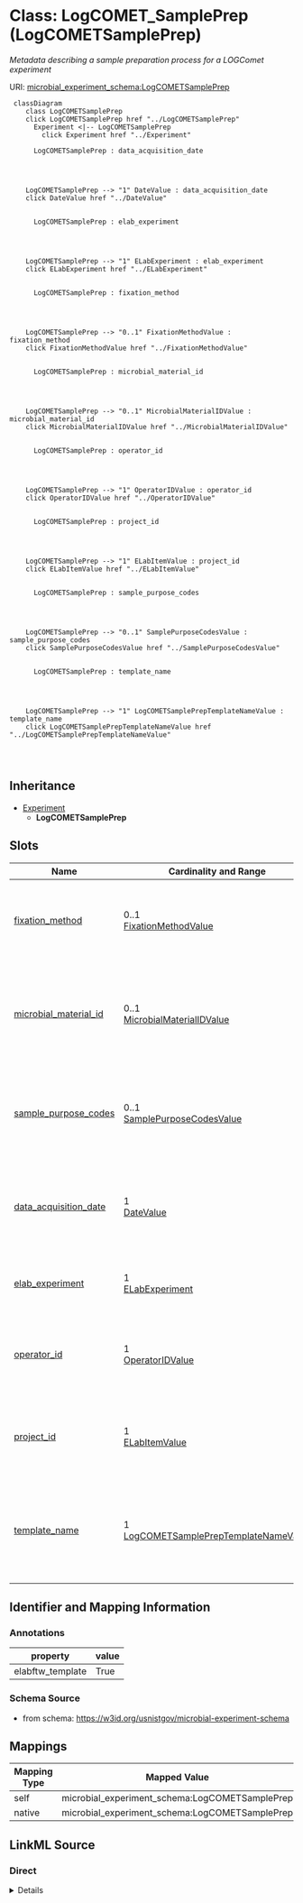 

# Class: LogCOMET_SamplePrep (LogCOMETSamplePrep)




_Metadata describing a sample preparation process for a LOGComet experiment_







URI: [microbial_experiment_schema:LogCOMETSamplePrep](https://w3id.org/usnistgov/microbial-experiment-schema/LogCOMETSamplePrep)






```mermaid
 classDiagram
    class LogCOMETSamplePrep
    click LogCOMETSamplePrep href "../LogCOMETSamplePrep"
      Experiment <|-- LogCOMETSamplePrep
        click Experiment href "../Experiment"
      
      LogCOMETSamplePrep : data_acquisition_date
        
          
    
    
    LogCOMETSamplePrep --> "1" DateValue : data_acquisition_date
    click DateValue href "../DateValue"

        
      LogCOMETSamplePrep : elab_experiment
        
          
    
    
    LogCOMETSamplePrep --> "1" ELabExperiment : elab_experiment
    click ELabExperiment href "../ELabExperiment"

        
      LogCOMETSamplePrep : fixation_method
        
          
    
    
    LogCOMETSamplePrep --> "0..1" FixationMethodValue : fixation_method
    click FixationMethodValue href "../FixationMethodValue"

        
      LogCOMETSamplePrep : microbial_material_id
        
          
    
    
    LogCOMETSamplePrep --> "0..1" MicrobialMaterialIDValue : microbial_material_id
    click MicrobialMaterialIDValue href "../MicrobialMaterialIDValue"

        
      LogCOMETSamplePrep : operator_id
        
          
    
    
    LogCOMETSamplePrep --> "1" OperatorIDValue : operator_id
    click OperatorIDValue href "../OperatorIDValue"

        
      LogCOMETSamplePrep : project_id
        
          
    
    
    LogCOMETSamplePrep --> "1" ELabItemValue : project_id
    click ELabItemValue href "../ELabItemValue"

        
      LogCOMETSamplePrep : sample_purpose_codes
        
          
    
    
    LogCOMETSamplePrep --> "0..1" SamplePurposeCodesValue : sample_purpose_codes
    click SamplePurposeCodesValue href "../SamplePurposeCodesValue"

        
      LogCOMETSamplePrep : template_name
        
          
    
    
    LogCOMETSamplePrep --> "1" LogCOMETSamplePrepTemplateNameValue : template_name
    click LogCOMETSamplePrepTemplateNameValue href "../LogCOMETSamplePrepTemplateNameValue"

        
      
```





## Inheritance
* [Experiment](Experiment.md)
    * **LogCOMETSamplePrep**



## Slots

| Name | Cardinality and Range | Description | Inheritance |
| ---  | --- | --- | --- |
| [fixation_method](fixation_method.md) | 0..1 <br/> [FixationMethodValue](FixationMethodValue.md) | Specific treatment applied to cells to prevent future changes | direct |
| [microbial_material_id](microbial_material_id.md) | 0..1 <br/> [MicrobialMaterialIDValue](MicrobialMaterialIDValue.md) | Cell material(s) used in experiment as named in the eLabFTW database (linked ... | direct |
| [sample_purpose_codes](sample_purpose_codes.md) | 0..1 <br/> [SamplePurposeCodesValue](SamplePurposeCodesValue.md) | The types of samples acquired in an experiment (from a controlled list) | direct |
| [data_acquisition_date](data_acquisition_date.md) | 1 <br/> [DateValue](DateValue.md) | Date on which data were acquired according to eLabFTW record | [Experiment](Experiment.md) |
| [elab_experiment](elab_experiment.md) | 1 <br/> [ELabExperiment](ELabExperiment.md) | A self-reference to this experiment record | [Experiment](Experiment.md) |
| [operator_id](operator_id.md) | 1 <br/> [OperatorIDValue](OperatorIDValue.md) | Instrument operator during an experiment (a linked item from ELabFTW) | [Experiment](Experiment.md) |
| [project_id](project_id.md) | 1 <br/> [ELabItemValue](ELabItemValue.md) | The project that an experiment supports (link to an ELabFTW item) | [Experiment](Experiment.md) |
| [template_name](template_name.md) | 1 <br/> [LogCOMETSamplePrepTemplateNameValue](LogCOMETSamplePrepTemplateNameValue.md) | The name of the template used to collect metadata for an experiment in ELabFT... | [Experiment](Experiment.md) |









## Identifier and Mapping Information





### Annotations

| property | value |
| --- | --- |
| elabftw_template | True |



### Schema Source


* from schema: https://w3id.org/usnistgov/microbial-experiment-schema




## Mappings

| Mapping Type | Mapped Value |
| ---  | ---  |
| self | microbial_experiment_schema:LogCOMETSamplePrep |
| native | microbial_experiment_schema:LogCOMETSamplePrep |







## LinkML Source

<!-- TODO: investigate https://stackoverflow.com/questions/37606292/how-to-create-tabbed-code-blocks-in-mkdocs-or-sphinx -->

### Direct

<details>
```yaml
name: LogCOMETSamplePrep
annotations:
  elabftw_template:
    tag: elabftw_template
    value: true
description: Metadata describing a sample preparation process for a LOGComet experiment
title: LogCOMET_SamplePrep
from_schema: https://w3id.org/usnistgov/microbial-experiment-schema
is_a: Experiment
slots:
- fixation_method
- microbial_material_id
- sample_purpose_codes
slot_usage:
  template_name:
    name: template_name
    range: LogCOMETSamplePrepTemplateNameValue

```
</details>

### Induced

<details>
```yaml
name: LogCOMETSamplePrep
annotations:
  elabftw_template:
    tag: elabftw_template
    value: true
description: Metadata describing a sample preparation process for a LOGComet experiment
title: LogCOMET_SamplePrep
from_schema: https://w3id.org/usnistgov/microbial-experiment-schema
is_a: Experiment
slot_usage:
  template_name:
    name: template_name
    range: LogCOMETSamplePrepTemplateNameValue
attributes:
  fixation_method:
    name: fixation_method
    annotations:
      elabftw_group:
        tag: elabftw_group
        value: Generic Microbial
      elabftw_user_input:
        tag: elabftw_user_input
        value: true
    description: Specific treatment applied to cells to prevent future changes
    title: FixationMethod
    from_schema: https://w3id.org/usnistgov/microbial-experiment-schema
    rank: 1000
    ifabsent: None
    alias: fixation_method
    owner: LogCOMETSamplePrep
    domain_of:
    - CytoFLEXAcquisition
    - GenericTemplateDeprecated
    - FormaldehydeFixation
    - MicroscopyAcquisition
    - GenericTemplate
    - CoulterAcquisition
    - BactoBoxAcquisition
    - LogCOMETSamplePrep
    - CFU
    range: FixationMethodValue
    required: false
  microbial_material_id:
    name: microbial_material_id
    annotations:
      elabftw_group:
        tag: elabftw_group
        value: LabCAS
      elabftw_user_input:
        tag: elabftw_user_input
        value: true
    description: Cell material(s) used in experiment as named in the eLabFTW database
      (linked items)
    title: MicrobialMaterialID
    from_schema: https://w3id.org/usnistgov/microbial-experiment-schema
    rank: 1000
    alias: microbial_material_id
    owner: LogCOMETSamplePrep
    domain_of:
    - CytoFLEXAcquisition
    - NucleicAcidExtraction
    - CellCultureInBroth
    - GenericTemplateDeprecated
    - FormaldehydeFixation
    - MicroscopyAcquisition
    - GenericTemplate
    - CoulterAcquisition
    - BactoBoxAcquisition
    - LogCOMETSamplePrep
    - CFU
    - InitiateGrowthOfBSpizizenii
    range: MicrobialMaterialIDValue
    required: false
  sample_purpose_codes:
    name: sample_purpose_codes
    annotations:
      elabftw_group:
        tag: elabftw_group
        value: Generic Microbial
      elabftw_user_input:
        tag: elabftw_user_input
        value: true
    description: The types of samples acquired in an experiment (from a controlled
      list)
    title: SamplePurposeCodes
    from_schema: https://w3id.org/usnistgov/microbial-experiment-schema
    rank: 1000
    ifabsent: Positive control
    alias: sample_purpose_codes
    owner: LogCOMETSamplePrep
    domain_of:
    - CytoFLEXAcquisition
    - NucleicAcidExtraction
    - CellCultureInBroth
    - GenericTemplateDeprecated
    - FormaldehydeFixation
    - MicroscopyAcquisition
    - GenericTemplate
    - CoulterAcquisition
    - BactoBoxAcquisition
    - LogCOMETSamplePrep
    - CFU
    - InitiateGrowthOfBSpizizenii
    range: SamplePurposeCodesValue
    required: false
  data_acquisition_date:
    name: data_acquisition_date
    annotations:
      elabftw_group:
        tag: elabftw_group
        value: LabCAS
      elabftw_user_input:
        tag: elabftw_user_input
        value: true
    description: Date on which data were acquired according to eLabFTW record
    title: DataAcquisitionDate
    from_schema: https://w3id.org/usnistgov/microbial-experiment-schema
    rank: 1000
    alias: data_acquisition_date
    owner: LogCOMETSamplePrep
    domain_of:
    - Experiment
    range: DateValue
    required: true
  elab_experiment:
    name: elab_experiment
    annotations:
      elabftw_user_input:
        tag: elabftw_user_input
        value: false
    description: A self-reference to this experiment record
    title: ELabFTW Experiment
    from_schema: https://w3id.org/usnistgov/microbial-experiment-schema
    rank: 1000
    alias: elab_experiment
    owner: LogCOMETSamplePrep
    domain_of:
    - Experiment
    range: ELabExperiment
    required: true
    inlined: true
    inlined_as_list: true
  operator_id:
    name: operator_id
    annotations:
      elabftw_group:
        tag: elabftw_group
        value: LabCAS
      elabftw_user_input:
        tag: elabftw_user_input
        value: true
    description: Instrument operator during an experiment (a linked item from ELabFTW)
    title: OperatorID
    from_schema: https://w3id.org/usnistgov/microbial-experiment-schema
    rank: 1000
    alias: operator_id
    owner: LogCOMETSamplePrep
    domain_of:
    - Experiment
    range: OperatorIDValue
    required: true
  project_id:
    name: project_id
    annotations:
      elabftw_group:
        tag: elabftw_group
        value: LabCAS
      elabftw_user_input:
        tag: elabftw_user_input
        value: true
    description: The project that an experiment supports (link to an ELabFTW item)
    title: ProjectID
    from_schema: https://w3id.org/usnistgov/microbial-experiment-schema
    rank: 1000
    alias: project_id
    owner: LogCOMETSamplePrep
    domain_of:
    - Experiment
    range: ELabItemValue
    required: true
  template_name:
    name: template_name
    annotations:
      elabftw_group:
        tag: elabftw_group
        value: LabCAS
      read_only:
        tag: read_only
        value: true
      elabftw_user_input:
        tag: elabftw_user_input
        value: true
    description: The name of the template used to collect metadata for an experiment
      in ELabFTW. This value controls what specific metadata fields are allowed.
    title: TemplateName
    from_schema: https://w3id.org/usnistgov/microbial-experiment-schema
    rank: 1000
    alias: template_name
    owner: LogCOMETSamplePrep
    domain_of:
    - Experiment
    range: LogCOMETSamplePrepTemplateNameValue
    required: true

```
</details>